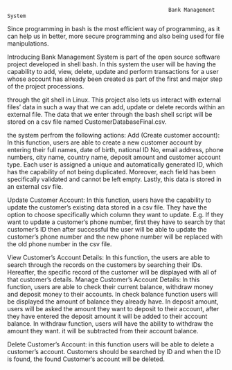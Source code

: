 														Bank Management System

Since programming in bash is the most efficient way of programming, as it can help us in better, more secure programming and 
also being used for file manipulations. 



Introducing Bank Management System is part of the open source software project  developed in shell bash. In this system the user will be having the capability to add, view, delete, update and perform transactions for a user whose account has already been created as part of the first and major step of the project processions.


through the git shell in Linux. This project also lets us interact with external files’ data in such a way that we can add,
update or delete records within an external file. The data that we enter through the bash shell script will be stored on
a csv file named CustomerDatabaseFinal.csv.


the system perfrom the following actions:
Add (Create customer account): In this function, users are able to create a new customer account by entering their
full names, date of birth, national ID No, email address, phone numbers, city name, country name, deposit amount
and customer account type. Each user is assigned a unique and automatically generated ID, which has the capability
of not being duplicated. Moreover, each field has been specifically validated and cannot be left empty. Lastly,
this data is stored in an external csv file. 


Update Customer Account: 
In this function, users have the capability to update the customer’s existing data stored in a
csv file. They have the option to choose specifically which column they want to update. E.g. If they want to update a 
customer’s phone number, first they have to search by that customer’s ID then after successful the user will be able to 
update the customer’s phone number and the new phone number will be replaced with the old phone number in the csv file.


View Customer’s Account Details:
In this function, the users are able to search through the records on the customers by
searching their IDs. Hereafter, the specific record of the customer will be displayed with all of that customer’s details.
Manage Customer’s Account Details: In this function, users are able to check their current balance,
withdraw money and deposit money to their accounts. In check balance function users will be
displayed the amount of balance they already have. In deposit amount, users will be asked the amount they want to deposit
to their account, after they have entered the deposit amount it will be added to their account balance. In withdraw function,
users will have the ability to withdraw the amount they want. it will be subtracted from their account balance. 


Delete Customer’s Account:
in this function users will be able to delete a customer’s account. Customers should be searched 
by ID and when the ID is found, the found Customer’s account will be deleted. 
